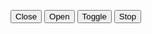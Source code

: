 <button aria-controls="close" onclick="AU.animate.Run({
    element: document.getElementById('dropdown-1'),
    property: 'width',
    endSize: 0,
    speed: 500,
  })">Close</button>
<button aria-controls="open" onclick="AU.animate.Run({
    element: document.getElementById('dropdown-1'),
    property: 'width',
    endSize: 'auto',
    speed: 500,
  })">Open</button>
<button aria-controls="toggle" onclick="AU.animate.Toggle({
    element: document.getElementById('dropdown-1'),
    property: 'width',
    speed: 500,
  })">Toggle</button>
<button aria-controls="stop" onclick="AU.animate.Stop( document.getElementById('dropdown-1') )">Stop</button>

<div class="animate-example" id="dropdown-1">&nbsp;<br /><br /><br /></div>
